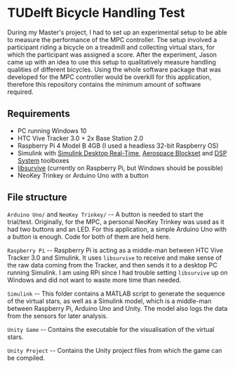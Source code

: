# TUDelft Bicycle Handling Test
 
During my Master's project, I had to set up an experimental setup to be able to measure the performance of the MPC controller.
The setup involved a participant riding a bicycle on a treadmill and collecting virtual stars, for which the participant was assigned a score.
After the experiment, Jason came up with an idea to use this setup to qualitatively measure handling qualities of different bicycles.
Using the whole software package that was developed for the MPC controller would be overkill for this application, therefore this repository contains the minimum amount of software required.

## Requirements
- PC running Windows 10
- HTC Vive Tracker 3.0 + 2x Base Station 2.0
- Raspberry Pi 4 Model B 4GB (I used a headless 32-bit Raspberry OS)
- Simulink with [Simulink Desktop Real-Time](https://nl.mathworks.com/products/simulink-desktop-real-time.html), [Aerospace Blockset](https://nl.mathworks.com/products/aerospace-blockset.html) and [DSP System](https://www.mathworks.com/products/dsp-system.html) toolboxes
- [libsurvive](https://github.com/cntools/libsurvive) (currently on Raspberry Pi, but Windows should be possible)
- NeoKey Trinkey or Arduino Uno with a button

## File structure
`Arduino Uno/` and `NeoKey Trinkey/` -- A button is needed to start the trial/test. Originally, for the MPC, a personal NeoKey Trinkey was used as it had two buttons and an LED. For this application, a simple Arduino Uno with a button is enough. Code for both of them are held here.

`Raspberry Pi` -- Raspberry Pi is acting as a middle-man between HTC Vive Tracker 3.0 and Simulink. It uses `libsurvive` to receive and make sense of the raw data coming from the Tracker, and then sends it to a desktop PC running Simulink. I am using RPi since I had trouble setting `libsurvive` up on Windows and did not want to waste more time than needed.

`Simulink` -- This folder contains a MATLAB script to generate the sequence of the virtual stars, as well as a Simulink model, which is a middle-man between Raspberry Pi, Arduino Uno and Unity. The model also logs the data from the sensors for later analysis.

`Unity Game` -- Contains the executable for the visualisation of the virtual stars.

`Unity Project` -- Contains the Unity project files from which the game can be compiled.
